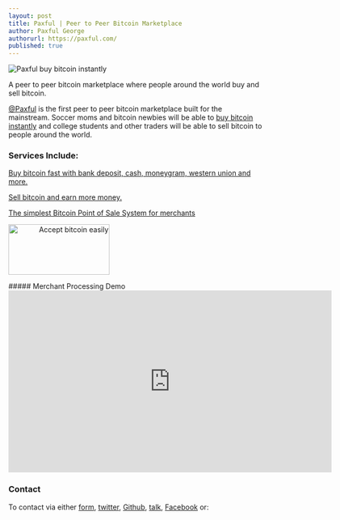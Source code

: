```yaml
---
layout: post
title: Paxful | Peer to Peer Bitcoin Marketplace
author: Paxful George
authorurl: https://paxful.com/
published: true
---
```


<img src="https://paxful.com/2/images/logo.png" alt="Paxful buy bitcoin instantly" align="">

A peer to peer bitcoin marketplace where people around the world buy and sell bitcoin.

<a title="Paxful" href="http://www.twitter.com/paxful"  target="_blank">@Paxful</a> is the first peer to peer bitcoin marketplace built for the mainstream. Soccer moms and bitcoin newbies will be able to <a title="Paxful" href="https://paxful.com/buy-bitcoin"  target="_blank">buy bitcoin instantly</a> and college students and other traders will be able to sell bitcoin to people around the world.

### Services Include:

 <a href="https://paxful.com/buy-bitcoin" align="left" target="_blank">Buy bitcoin fast with bank deposit, cash, moneygram, western union and more.</a> 
 
 <a href="https://paxful.com/sell-bitcoin" align="left" target="_blank">Sell bitcoin and earn more money.</a> 

 
 <a href="https://paxful.com/merchant" align="right" target="_blank">The simplest Bitcoin Point of Sale System for merchants</a>
 
 <a href="https://paxful.com/merchant" align="right" target="_blank"><img
 src="https://paxful.com/images/zeroclick.png" alt="Accept bitcoin easily"
 style="border: 0px solid ; width: 200px; height: 100px;"></a>
 
 <p>
##### Merchant Processing Demo

<iframe width="640" height="360" src="https://www.youtube.com/watch?v=Hhqo0AgfaB8" frameborder="0" allowfullscreen></iframe>

### Contact

To contact via either <a title="contact us" href="https://paxful.com/contact"  target="_blank">form</a>, <a href="http://www.twitter.com/paxful">twitter</a>, <a href="https://github.com/paxful">Github</a>, <a href="http://talk.paxful.com/">talk</a>, <a href="https://www.facebook.com/paxful">Facebook</a>
or:
<p>
